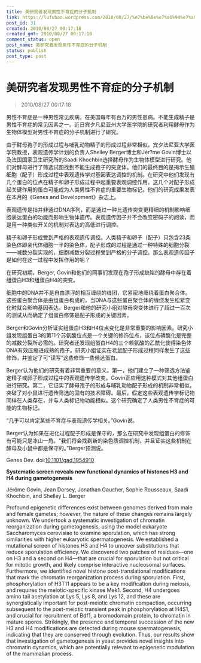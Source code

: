 ```yaml
---
title: 美研究者发现男性不育症的分子机制
link: https://lufuhao.wordpress.com/2010/08/27/%e7%be%8e%e7%a0%94%e7%a9%b6%e8%80%85%e5%8f%91%e7%8e%b0%e7%94%b7%e6%80%a7%e4%b8%8d%e8%82%b2%e7%97%87%e7%9a%84%e5%88%86%e5%ad%90%e6%9c%ba%e5%88%b6/
post_id: 31
created: 2010/08/27 00:17:18
created_gmt: 2010/08/27 00:17:18
comment_status: open
post_name: 美研究者发现男性不育症的分子机制
status: publish
post_type: post
---
```


# 美研究者发现男性不育症的分子机制

> 2010/08/27 00:17:18

 

男性不育症是一种男性常见疾病，在美国每年有百万的男性患病。不能生成精子是男性不育症的常见因素之一。近日宾夕凡尼亚州大学医学院的研究者利用酵母作为生物体模型对男性不育症的分子机制进行了研究。

由于酵母孢子的形成过程与哺乳动物精子的形成过程非常相似，宾夕法尼亚大学医学院教授，表观遗传学计划的负责人Shelley Berger博士和Jér?me Govin博士以及法国国家卫生研究所的Saadi Khochbin选择酵母作为生物体模型进行研究。他们对酵母进行了筛选试图找到不能生成孢子的突变体。他们的最终目的是揭示生殖细胞（配子）形成过程中表观遗传学对基因表达调控的机制。在研究中他们发现有几个蛋白的位点在精子和卵子形成过程中起重要表观调控作用。这几个对配子形成起关键作用的蛋白可能成为人类男性不育症的重要生物标记。他们的研究成果发表在本月的《Genes and Development》杂志上。

表观遗传是指并非通过DNA序列，而是通过一种比遗传突变更精细的机制影响细胞表达蛋白的功能而影响生物体遗传。表观遗传因子并不会改变密码子的阅读，而是用一种类似开关的机制对表达的高低进行调控。

精子和卵子形成受到严格的表观遗传调控。人类精子和卵子（配子）只包含23条染色体即亲代体细胞一半的染色体，配子形成的过程是通过一种特殊的细胞分裂——减数分裂实现的，细胞减数分裂过程受到严格的分子调控。那么表观遗传因子是如何在这一过程中发挥作用的呢？

在研究初期，Berger, Govin和他们的同事们发现在孢子形成缺陷的酵母中存在着组蛋白H3和组蛋白H4的突变。

细胞中的DNA并不是自由漂浮的相互缠绕的线团，它紧密地缠绕着蛋白聚合体。这些蛋白聚合体是由组蛋白构成的，当DNA与这些蛋白聚合体的缠绕发生松紧变化时就会影响基因表达。Berger和他的研究小组对酵母突变体进行了超过一百次的测试从而确定了组蛋白修饰是配子形成的关键因素。

Berger和Govin分析证实组蛋白H3和H4位点变化是非常重要的影响因素。研究小组发现组蛋白3的第11个苏氨酸位点是一个关键的修饰位点，该位点磷酸化是完整的减数分裂所必需的。研究者还发现组蛋白H4的三个赖氨酸的乙酰化使得染色体DNA有效压缩进成熟的孢子。研究小组证实在老鼠配子形成过程同样发生了这些修饰，并鉴定了可“读写”这些修饰一些候选蛋白。

Berger认为他们的研究有着非常重要的意义。第一，他们建立了一种筛选方法鉴定精子或卵子形成过程中的表观遗传学改变。Govin正应用这种模式对其他组蛋白进行研究。第二，它证实了酵母孢子的形成与哺乳动物配子形成的机制非常相似，突破了对小鼠进行遗传筛选的固有的技术障碍。最后，假定这些表观遗传学标记物同样在人类存在，并与人类标记物功能相似。这个研究确定了人类男性不育症的可能的生物标记。

“几乎可以肯定某些不育症与表观遗传学相关。”Govin说。

Berger认为如果在进化过程配子形成是保守的，那么在研究中发现组蛋白的修饰有可能只是冰山一角。“我们将会找到新的染色质调控机制，并且证实这些机制在酵母及小鼠中都是保守的。”Berger预测说。

Genes Dev. doi:[10.1101/gad.1954910](http://doi.org/10.1101/gad.1954910)

**Systematic screen reveals new functional dynamics of histones H3 and H4 during gametogenesis**

Jérôme Govin, Jean Dorsey, Jonathan Gaucher, Sophie Rousseaux, Saadi Khochbin, and Shelley L. Berger

Profound epigenetic differences exist between genomes derived from male and female gametes; however, the nature of these changes remains largely unknown. We undertook a systematic investigation of chromatin reorganization during gametogenesis, using the model eukaryote Saccharomyces cerevisiae to examine sporulation, which has strong similarities with higher eukaryotic spermatogenesis. We established a mutational screen of histones H3 and H4 to uncover substitutions that reduce sporulation efficiency. We discovered two patches of residues—one on H3 and a second on H4—that are crucial for sporulation but not critical for mitotic growth, and likely comprise interactive nucleosomal surfaces. Furthermore, we identified novel histone post-translational modifications that mark the chromatin reorganization process during sporulation. First, phosphorylation of H3T11 appears to be a key modification during meiosis, and requires the meiotic-specific kinase Mek1. Second, H4 undergoes amino tail acetylation at Lys 5, Lys 8, and Lys 12, and these are synergistically important for post-meiotic chromatin compaction, occurring subsequent to the post-meiotic transient peak in phosphorylation at H4S1, and crucial for recruitment of Bdf1, a bromodomain protein, to chromatin in mature spores. Strikingly, the presence and temporal succession of the new H3 and H4 modifications are detected during mouse spermatogenesis, indicating that they are conserved through evolution. Thus, our results show that investigation of gametogenesis in yeast provides novel insights into chromatin dynamics, which are potentially relevant to epigenetic modulation of the mammalian process.
